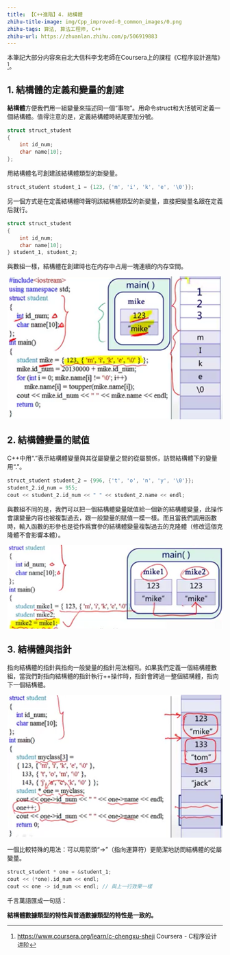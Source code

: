 ```yaml
---
title: 【C++進階】4. 結構體
zhihu-title-image: img/Cpp_improved-0_common_images/0.png
zhihu-tags: 算法, 算法工程师, C++
zhihu-url: https://zhuanlan.zhihu.com/p/506919883
---
```

本筆記大部分内容來自北大信科李戈老師在Coursera上的課程《C程序設計進階》[^1]。

## 1. 結構體的定義和變量的創建

**結構體**方便我們用一組變量來描述同一個“事物”。用命令struct和大括號可定義一個結構體。值得注意的是，定義結構體時結尾要加分號。
```cpp
struct struct_student
{
    int id_num;
    char name[10];
};
```

用結構體名可創建該結構體類型的新變量。
```cpp
struct_student student_1 = {123, {'m', 'i', 'k', 'e', '\0'}};
```

另一個方式是在定義結構體時聲明該結構體類型的新變量，直接把變量名跟在定義后就行。
```cpp
struct struct_student
{
    int id_num;
    char name[10];
} student_1, student_2;
```

與數組一樣，結構體在創建時也在内存中占用一塊連續的内存空間。

![結構體占用一塊連續的内存空間](img/Cpp_improved-04_struct/1-1.png)

## 2. 結構體變量的賦值

C++中用“.”表示結構體變量與其從屬變量之間的從屬關係，訪問結構體下的變量用“.”。
```cpp
struct_student student_2 = {996, {'t', 'o', 'n', 'y', '\0'}};
student_2.id_num = 955;
cout << student_2.id_num << " " << student_2.name << endl;
```

與數組不同的是，我們可以把一個結構體變量賦值給一個新的結構體變量，此操作會讓變量内容也被複製過去，跟一般變量的賦值一模一樣。而且當我們調用函數時，輸入函數的形參也是從作爲實參的結構體變量複製過去的克隆體（修改這個克隆體不會影響本體）。

![結構體賦值即複製，克隆體與本體互不影響](img/Cpp_improved-04_struct/2-1.png)

## 3. 結構體與指針

指向結構體的指針與指向一般變量的指針用法相同。如果我們定義一個結構體數組，當我們對指向結構體的指針執行++操作時，指針會跨過一整個結構體，指向下一個結構體。

![指向結構體的指針](img/Cpp_improved-04_struct/3-1.png)

一個比較特殊的用法：可以用箭頭“->”（指向運算符）更簡潔地訪問結構體的從屬變量。
```cpp
struct_student * one = &student_1;
cout << (*one).id_num << endl;
cout << one -> id_num << endl; // 與上一行效果一樣
```

千言萬語匯成一句話：

**結構體數據類型的特性與普通數據類型的特性是一致的。**

[^1]: https://www.coursera.org/learn/c-chengxu-sheji Coursera - C程序设计进阶